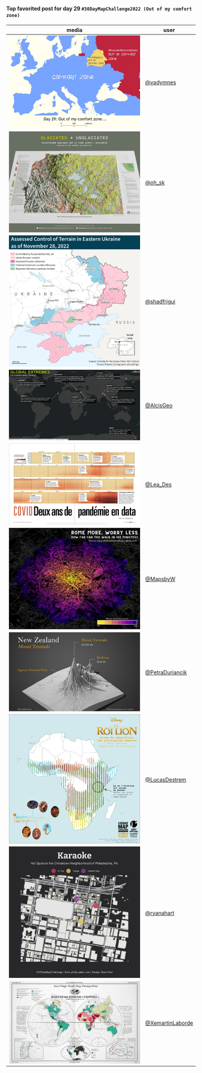 #### Top favorited post for day 29 `#30DayMapChallenge2022 (Out of my comfort zone)`
| media | user | 
|-------|------|
| ![image](../uploads/7998636bda70a7c0d4d8437482abb6e8/image.png) | [@vadymnes](https://twitter.com/vadymnes/status/1597645371273932802) | 
| ![image](../uploads/e936365d53dea4f6888850b7bcbd14cc/image.png) | [@oh_sk](https://twitter.com/oh_sk/status/1597740209051172865) | 
| ![image](../uploads/c8fde3d98453013171fe11d9720c582f/image.png) | [@shadfrigui](https://twitter.com/shadfrigui/status/1597661190293196800) | 
| ![image](../uploads/24110b6976dca54d912bbd4a69c8248a/image.png) | [@AlcisGeo](https://twitter.com/AlcisGeo/status/1597518226430124032) | 
| ![image](../uploads/a81e1fa23bcd705cfff335e8597c3b62/image.png) | [@Lea_Des](https://twitter.com/Lea_Des/status/1597549431838150657) |  
| ![image](../uploads/60d0af6e4d9f6aee03bf51c9a223338e/image.png) | [@MapsbyW](https://twitter.com/MapsbyW/status/1597615021135368197) | 
| ![image](../uploads/41b85b08795bd87469c9d971ddc3cf3c/image.png) | [@PetraDuriancik](https://twitter.com/PetraDuriancik/status/1597622586250522625)  |
| ![image](../uploads/04fa65733cd51051e7162476660870e1/image.png) | [@LucasDestrem](https://twitter.com/LucasDestrem/status/1597671614413275136) |  
| ![image](../uploads/05ad350e5ea87ad9b1fa18424094377f/image.png) | [@ryanahart](https://twitter.com/ryanahart/status/1597675676685172736) |  
| ![image](../uploads/d3713195d4d5f5c27a0898320af8b5f1/image.png) | [@XemartinLaborde](https://twitter.com/XemartinLaborde/status/1597584326228873217) |  

